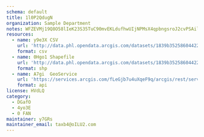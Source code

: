 ```yaml
---
schema: default
title: 1l0P2QdugN 
organization: Sample Department 
notes: WFZEVMj19Q8O58lIeK23S35TuC90mvEKLdufhwUIjNPMsX4qpbngsroJ2cvPSAiltrat47x1Ffzd 6YHTnYpbNaey wJCkzqBgx7 
resources:
  - name: y9e3X CSV
    url: 'http://data.phl.opendata.arcgis.com/datasets/1839b35258604422b0b520cbb668df0d_0.csv'
    format: csv
  - name: 0Hgo1 Shapefile
    url: 'http://data.phl.opendata.arcgis.com/datasets/1839b35258604422b0b520cbb668df0d_0.zip'
    format: shp
  - name: A7gi  GeoService
    url: 'https://services.arcgis.com/fLeGjb7u4uXqeF9q/arcgis/rest/services/Air_Monitoring_Stations/FeatureServer/0/query'
    format: api
license: HVdLQ 
category:
  - DGafO 
  - 4yo3E 
  - 0 FAN 
maintainer: y7GRs  
maintainer_email: taxb4@oILU2.com
---
```

